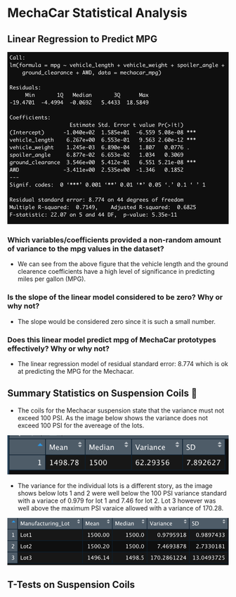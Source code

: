 # MechaCar Statistical Analysis 

## Linear Regression to Predict MPG

![](https://github.com/fuentesjo6/MechaCar_Statistical_Analysis/blob/main/Resources/linear_regrssion.png)

### Which variables/coefficients provided a non-random amount of variance to the mpg values in the dataset?
  - We can see from the above figure that the vehicle length and the ground clearence coefficients have a high level of significance in predicting miles per gallon (MPG). 

### Is the slope of the linear model considered to be zero? Why or why not?
  - The slope would be considered zero since it is such a small number.

### Does this linear model predict mpg of MechaCar prototypes effectively? Why or why not?

  - The linear regression model of residual standard error: 8.774 which is ok at predicting the MPG for the Mechacar.



## Summary Statistics on Suspension Coils 🧰

  - The coils for the Mechacar suspension state that the variance must not exceed 100 PSI. As the image below shows the variance does not exceed 100 PSI for the avereage of the lots.
  
  
![](https://github.com/fuentesjo6/MechaCar_Statistical_Analysis/blob/main/Resources/total_summary_coil.png)
  
  - The variance for the individual lots is a different story, as the image shows below lots 1 and 2 were well below the 100 PSI variance standard with a variace of 0.979 for lot 1 and 7.46 for lot 2. Lot 3 however was well above the maximum PSI varaice allowed with a variance of 170.28. 
  
  
![](https://github.com/fuentesjo6/MechaCar_Statistical_Analysis/blob/main/Resources/lot_summary_stats.png)

## T-Tests on Suspension Coils

